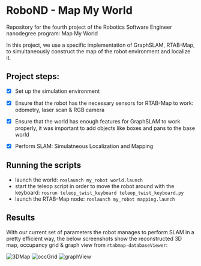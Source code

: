 # RoboND - Map My World
Repository for the fourth project of the Robotics Software Engineer nanodegree program: Map My World

In this project, we use a specific implementation of GraphSLAM, RTAB-Map, to simultaneously construct the map of the robot environment and localize it. 

## Project steps:
- [x] Set up the simulation environment
- [x] Ensure that the robot has the necessary sensors for RTAB-Map to work: odometry, laser scan & RGB camera
- [x] Ensure that the world has enough features for GraphSLAM to work properly, it was important to add objects like boxes and pans to the base world
- [x] Perform SLAM: Simulatneous Localization and Mapping


## Running the scripts
- launch the world: `roslaunch my_robot world.launch`
- start the teleop script in order to move the robot around with the keyboard: `rosrun teleop_twist_keyboard teleop_twist_keyboard.py`
- launch the RTAB-Map node: `roslaunch my_robot mapping.launch`

## Results

With our current set of parameters the robot manages to perform SLAM in a pretty efficient way, the below screenshots show the reconstructed 3D map, occupancy grid & graph view from `rtabmap-databaseViewer`:

![3DMap](3DMap_LoloWorld.png)
![occGrid](OccupancyGrid_LoloWorld.png)
![graphView](Graph_View_LoloWorld.png)
 

